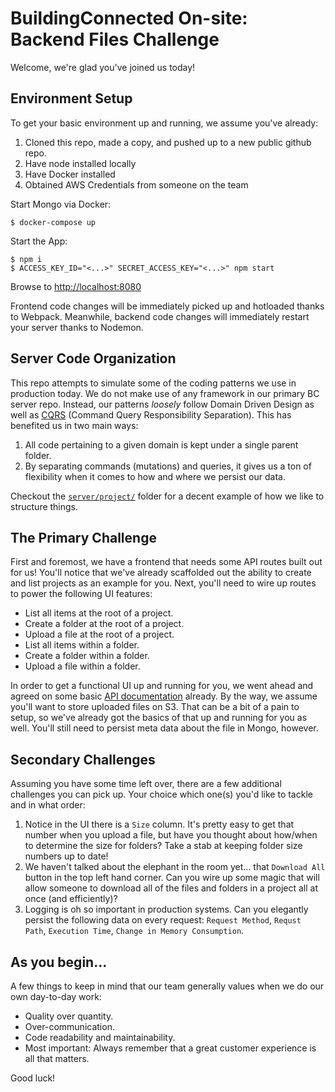 # BuildingConnected On-site: Backend Files Challenge
Welcome, we're glad you've joined us today!

## Environment Setup
To get your basic environment up and running, we assume you've already:

1. Cloned this repo, made a copy, and pushed up to a new public github repo.
2. Have node installed locally
3. Have Docker installed
4. Obtained AWS Credentials from someone on the team

Start Mongo via Docker:
```
$ docker-compose up
```
Start the App:
```
$ npm i
$ ACCESS_KEY_ID="<...>" SECRET_ACCESS_KEY="<...>" npm start
```
Browse to [http://localhost:8080](http://localhost:8080)

Frontend code changes will be immediately picked up and hotloaded thanks to Webpack.  Meanwhile, backend code changes will immediately restart your server thanks to Nodemon.

## Server Code Organization
This repo attempts to simulate some of the coding patterns we use in production today.  We do not make use of any framework in our primary BC server repo.  Instead, our patterns _loosely_ follow  Domain Driven Design as well as [CQRS](https://martinfowler.com/bliki/CQRS.html) (Command Query Responsibility Separation).  This has benefited us in two main ways:
1. All code pertaining to a given domain is kept under a single parent folder.
2. By separating commands (mutations) and queries, it gives us a ton of flexibility when it comes to how and where we persist our data.

Checkout the [`server/project/`](./server/project) folder for a decent example of how we like to structure things.

## The Primary Challenge
First and foremost, we have a frontend that needs some API routes built out for us!  You'll notice that we've already scaffolded out the ability to create and list projects as an
example for you.  Next, you'll need to wire up routes to power the following UI features:
* List all items at the root of a project.
* Create a folder at the root of a project.
* Upload a file at the root of a project.
* List all items within a folder.
* Create a folder within a folder.
* Upload a file within a folder.

In order to get a functional UI up and running for you, we went ahead and agreed on some basic [API documentation](./server) already.  By the way, we assume you'll want to store uploaded files on S3.  That can be a bit of a pain to setup, so we've already got the basics of that up and running for you as well.  You'll still need to persist meta data about the file in Mongo, however.

## Secondary Challenges
Assuming you have some time left over, there are a few additional challenges you can pick up.  Your choice which one(s) you'd like to tackle and in what order:

1. Notice in the UI there is a `Size` column.  It's pretty easy to get that number when you upload a file, but have you thought about how/when to determine the size for folders?  Take a stab at keeping folder size numbers up to date!
2. We haven't talked about the elephant in the room yet... that `Download All` button in the top left hand corner.  Can you wire up some magic that will allow someone to download all of the files and folders in a project all at once (and efficiently)?
3. Logging is oh so important in production systems.  Can you elegantly persist the following data on every request: `Request Method`, `Requst Path`, `Execution Time`, `Change in Memory Consumption`.

## As you begin...
A few things to keep in mind that our team generally values when we do our own day-to-day work:
* Quality over quantity.
* Over-communication.
* Code readability and maintainability.
* Most important: Always remember that a great customer experience is all that matters.

Good luck!

